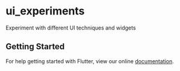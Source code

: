 # ui_experiments

Experiment with different UI techniques and widgets

## Getting Started

For help getting started with Flutter, view our online
[documentation](http://flutter.io/).
